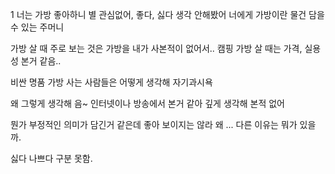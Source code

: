 1
너는 가방 좋아하니
  별 관심없어, 좋다, 싫다 생각 안해봤어
너에게 가방이란
   물건 담을 수 있는 주머니

가방 살 때 주로 보는 것은
 가방을 내가 사본적이 없어서..
  캠핑 가방 살 때는 가격, 실용성 본거 같음..

비싼 명품 가방 사는 사람들은 어떻게 생각해
 자기과시욕

왜 그렇게 생각해
  음~ 인터넷이나 방송에서 본거 같아
   깊게 생각해 본적 없어

뭔가 부정적인 의미가 담긴거 같은데
  좋아 보이지는 않라
왜
   ...
다른 이유는 뭐가 있을 까.


싫다  나쁘다 구분 못함.

